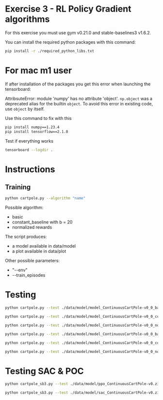 # Exercise 3 - RL Policy Gradient algorithms

For this exercise you must use gym v0.21.0 and stable-baselines3 v1.6.2.

You can install the required python packages with this command:

```sh
pip install -r ./required_python_libs.txt
```

# For mac m1 user

If after installation of the packages you get this error when launching the tensorboard:

AttribsuteError: module 'numpy' has no attribute 'object'. `np.object` was a deprecated alias for the builtin `object`. To avoid this error in existing code, use `object` by itself.

Use this command to fix with this

```sh
pip install numpy==1.23.4
pip install tensorflow==2.1.0
```

Test if everything works

```sh
tensorboard --logdir .
```

# Instructions

## Training

```sh
python cartpole.py --algorithm "name"
```

Possible algorithm:

- basic
- constant_baseline with b = 20
- normalized rewards

The script produces:

- a model available in data/model
- a plot available in data/plot

Other possible parameters:

- "--env"
- --train_episodes

# Testing

```sh
python cartpole.py --test ./data/model/model_ContinuousCartPole-v0_0_basic.mdl --render --episodes=10
```

```sh
python cartpole.py --test ./data/model/model_ContinuousCartPole-v0_0_constant_baseline.mdl --render --episodes=10
```

```sh
python cartpole.py --test ./data/model/model_ContinuousCartPole-v0_0_normalized.mdl --render --episodes=10
```

```sh
python cartpole.py --test ./data/model/model_ContinuousCartPole-v0_0_basic_10000.mdl --algo=basic
```

```sh
python cartpole.py --test ./data/model/model_ContinuousCartPole-v0_0_constant_baseline_10000.mdl --algo=constant_baseline
```

```sh
python cartpole.py --test ./data/model/model_ContinuousCartPole-v0_0_normalized_10000.mdl --algo=normalized
```

# Testing SAC & POC

```sh
python cartpole_sb3.py --test ./data/model/ppo_ContinuousCartPole-v0.zip --render_test --algo=ppo

python cartpole_sb3.py --test ./data/model/sac_ContinuousCartPole-v0.zip --render_test --algo=sac
```
